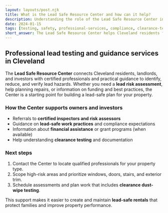```yaml
---
layout: layouts/post.njk
title: What is the Lead Safe Resource Center and how can it help?
description: Understanding the role of the Lead Safe Resource Center in Cleveland and how they help residents with lead testing
date: 2024-01-15
tags: [testing, safety, professional-services, compliance, clearance-testing]
short_answer: The Lead Safe Resource Center helps Cleveland residents find qualified lead risk assessors and provides guidance on lead safety and professional services.
---
```

<h2>Professional lead testing and guidance services in Cleveland</h2>
<p>The <strong>Lead Safe Resource Center</strong> connects Cleveland residents, landlords, and investors with certified professionals and practical guidance to identify, reduce, and verify lead hazards. Whether you need a <strong>lead risk assessment</strong>, help planning repairs, or information on funding and best practices, the Center is a starting point for building a lead-safe plan for your property.</p>
<h3>How the Center supports owners and investors</h3>
<ul>
  <li>Referrals to <strong>certified inspectors and risk assessors</strong></li>
  <li>Guidance on <strong>lead-safe work practices</strong> and compliance expectations</li>
  <li>Information about <strong>financial assistance</strong> or grant programs (when available)</li>
  <li>Help understanding <strong>clearance testing</strong> and documentation</li>
</ul>
<h3>Next steps</h3>
<ol>
  <li>Contact the Center to locate qualified professionals for your property type.</li>
  <li>Scope high-risk areas and prioritize windows, doors, stairs, and exterior trim.</li>
  <li>Schedule assessments and plan work that includes <strong>clearance dust-wipe testing</strong>.</li>
</ol>
<p>This support makes it easier to create and maintain <strong>lead-safe rentals</strong> that protect families and improve property performance.</p>
